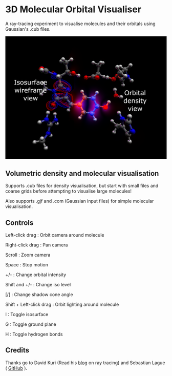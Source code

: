 # 3D Molecular Orbital Visualiser

A ray-tracing experiment to visualise molecules and their orbitals using Gaussian's .cub files. 

![Demo image](./Demo.png)

## Volumetric density and molecular visualisation

Supports .cub files for density visualisation, but start with small files and coarse grids before attempting to visualise large molecules!

Also supports .gjf and .com (Gaussian input files) for simple molecular visualisation.

## Controls

Left-click drag : Orbit camera around molecule

Right-click drag : Pan camera

Scroll : Zoom camera

Space : Stop motion

+/- : Change orbital intensity

Shift and +/- : Change iso level

\[/\] : Change shadow cone angle

Shift + Left-click drag : Orbit lighting around molecule

I : Toggle isosurface

G : Toggle ground plane

H : Toggle hydrogen bonds

## Credits

Thanks go to David Kuri (Read his [blog](http://blog.three-eyed-games.com/2018/05/03/gpu-ray-tracing-in-unity-part-1/) on ray tracing) and Sebastian Lague ( [GitHub](https://github.com/SebLague/Clouds) ).